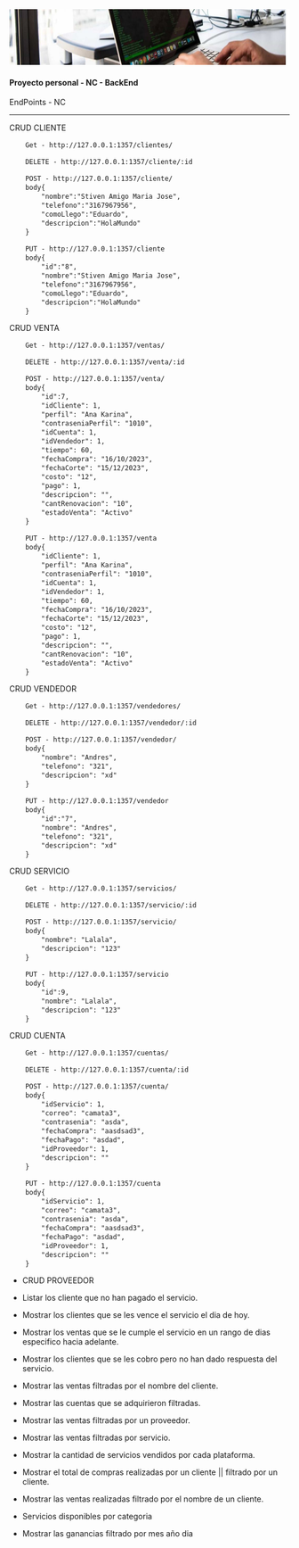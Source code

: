 <img src="./assets/img/fondo.jpg" height="100px" width="100%"/>

#### Proyecto personal - NC - BackEnd

 EndPoints - NC 

<hr> 

CRUD CLIENTE
```Js
    Get - http://127.0.0.1:1357/clientes/
```
```Js
    DELETE - http://127.0.0.1:1357/cliente/:id
```
```Js
    POST - http://127.0.0.1:1357/cliente/     
    body{
        "nombre":"Stiven Amigo Maria Jose",
        "telefono":"3167967956",
        "comoLlego":"Eduardo",
        "descripcion":"HolaMundo"
    }
```
```Js
    PUT - http://127.0.0.1:1357/cliente 
    body{
        "id":"8",
        "nombre":"Stiven Amigo Maria Jose",
        "telefono":"3167967956",
        "comoLlego":"Eduardo",
        "descripcion":"HolaMundo"
    }
```
CRUD VENTA
```Js
    Get - http://127.0.0.1:1357/ventas/
```
```Js
    DELETE - http://127.0.0.1:1357/venta/:id
```
```Js
    POST - http://127.0.0.1:1357/venta/   
    body{
        "id":7,
        "idCliente": 1,
        "perfil": "Ana Karina",
        "contraseniaPerfil": "1010",
        "idCuenta": 1,
        "idVendedor": 1,
        "tiempo": 60,
        "fechaCompra": "16/10/2023",
        "fechaCorte": "15/12/2023",
        "costo": "12",
        "pago": 1,
        "descripcion": "",
        "cantRenovacion": "10",
        "estadoVenta": "Activo"
    }
```
```Js
    PUT - http://127.0.0.1:1357/venta 
    body{
        "idCliente": 1,
        "perfil": "Ana Karina",
        "contraseniaPerfil": "1010",
        "idCuenta": 1,
        "idVendedor": 1,
        "tiempo": 60,
        "fechaCompra": "16/10/2023",
        "fechaCorte": "15/12/2023",
        "costo": "12",
        "pago": 1,
        "descripcion": "",
        "cantRenovacion": "10",
        "estadoVenta": "Activo"
    }
```

CRUD VENDEDOR
```Js
    Get - http://127.0.0.1:1357/vendedores/
```
```Js
    DELETE - http://127.0.0.1:1357/vendedor/:id
```
```Js
    POST - http://127.0.0.1:1357/vendedor/      
    body{
        "nombre": "Andres",
        "telefono": "321",
        "descripcion": "xd"
    }
```
```Js
    PUT - http://127.0.0.1:1357/vendedor 
    body{
        "id":"7",
        "nombre": "Andres",
        "telefono": "321",
        "descripcion": "xd"
    }
```
CRUD SERVICIO
```Js
    Get - http://127.0.0.1:1357/servicios/
```
```Js
    DELETE - http://127.0.0.1:1357/servicio/:id
```
```Js
    POST - http://127.0.0.1:1357/servicio/   
    body{
        "nombre": "Lalala",
        "descripcion": "123"
    }
```
```Js
    PUT - http://127.0.0.1:1357/servicio 
    body{
        "id":9,
        "nombre": "Lalala",
        "descripcion": "123"
    }
```

CRUD CUENTA

```Js
    Get - http://127.0.0.1:1357/cuentas/
```
```Js
    DELETE - http://127.0.0.1:1357/cuenta/:id
```
```Js
    POST - http://127.0.0.1:1357/cuenta/    
    body{
        "idServicio": 1,
        "correo": "camata3",
        "contrasenia": "asda",
        "fechaCompra": "aasdsad3",
        "fechaPago": "asdad",
        "idProveedor": 1,
        "descripcion": ""
    }
```
```Js
    PUT - http://127.0.0.1:1357/cuenta 
    body{
        "idServicio": 1,
        "correo": "camata3",
        "contrasenia": "asda",
        "fechaCompra": "aasdsad3",
        "fechaPago": "asdad",
        "idProveedor": 1,
        "descripcion": ""
    }
```
* CRUD PROVEEDOR


* Listar los cliente que no han pagado el servicio.
* Mostrar los clientes que se les vence el servicio el dia de hoy.
* Mostrar los ventas que se le cumple el servicio en un rango de dias especifico hacia adelante.
* Mostrar los clientes que se les cobro pero no han dado respuesta del servicio.
* Mostrar las ventas filtradas por el nombre del cliente.
* Mostrar las cuentas que se adquirieron filtradas.
* Mostrar las ventas filtradas por un proveedor.
* Mostrar las ventas filtradas por servicio.
* Mostrar la cantidad de servicios vendidos por cada plataforma.
* Mostrar el total de compras realizadas por un cliente || filtrado por un cliente.
* Mostrar las ventas realizadas filtrado por el nombre de un cliente.
* Servicios disponibles por categoria
* Mostrar las ganancias filtrado por mes año dia 